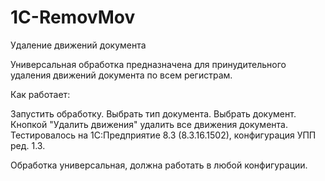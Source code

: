 # 1C-RemovMov
Удаление движений документа

Универсальная обработка предназначена для принудительного удаления движений документа по всем регистрам.

Как работает:

Запустить обработку.
Выбрать тип документа.
Выбрать документ.
Кнопкой "Удалить движения" удалить все движения документа.
Тестировалось на 1С:Предприятие 8.3 (8.3.16.1502), конфигурация УПП ред. 1.3.

Обработка универсальная, должна работать в любой конфигурации.
